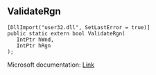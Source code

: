 ## ValidateRgn

```
[DllImport("user32.dll", SetLastError = true)]
public static extern bool ValidateRgn(
   IntPtr hWnd,
   IntPtr hRgn
);
```

Microsoft documentation: [Link](https://docs.microsoft.com/en-us/windows/win32/api/winuser/nf-winuser-validatergn)
